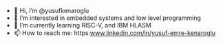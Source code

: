 - 👋 Hi, I’m @yusufkenaroglu
- 👀 I’m interested in embedded systems and low level programming
- 🌱 I’m currently learning RISC-V, and IBM HLASM
- 📫 How to reach me: https:www.linkedin.com/in/yusuf-emre-kenaroglu

<!---
yusufkenaroglu/yusufkenaroglu is a ✨ special ✨ repository because its `README.md` (this file) appears on your GitHub profile.
You can click the Preview link to take a look at your changes.
--->

